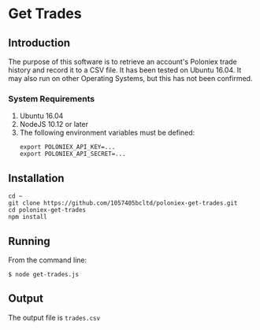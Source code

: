 # Get Trades #

## Introduction

The purpose of this software is to retrieve an account's Poloniex trade history and record it to a CSV file.
It has been tested on Ubuntu 16.04.  It may also run on other Operating Systems, but this has
not been confirmed.

### System Requirements ##

<ol>
<li>Ubuntu 16.04</li>
<li>NodeJS 10.12 or later</li>
<li>The following environment variables must be defined:

	export POLONIEX_API_KEY=...
	export POLONIEX_API_SECRET=...
</li>
</ol>

## Installation

	cd ~
	git clone https://github.com/1057405bcltd/poloniex-get-trades.git
	cd poloniex-get-trades
	npm install

##	Running ##

From the command line:

	$ node get-trades.js

##	Output ##

The output file is `trades.csv`